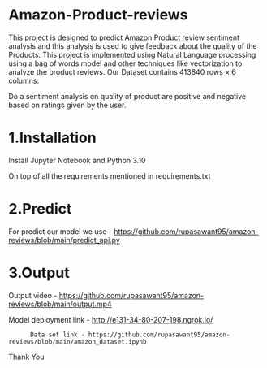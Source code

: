 # Amazon-Product-reviews

This project is designed to predict Amazon Product review sentiment analysis and this analysis is used to give feedback about the quality of the Products. This project is implemented using Natural Language processing using a bag of words model and other techniques like vectorization to analyze the product reviews.
  Our Dataset contains 413840 rows × 6 columns.
  
  Do a sentiment analysis on quality of product are positive and negative based on ratings given by the user.
  
 # 1.Installation
 
  Install Jupyter Notebook and Python 3.10
  
  On top of all the requirements mentioned in requirements.txt
  
 # 2.Predict 
 
 For predict our model we use - https://github.com/rupasawant95/amazon-reviews/blob/main/predict_api.py 
  
 # 3.Output
 
 Output video - https://github.com/rupasawant95/amazon-reviews/blob/main/output.mp4
 
 Model deployment link - http://e131-34-80-207-198.ngrok.io/
          
          Data set link - https://github.com/rupasawant95/amazon-reviews/blob/main/amazon_dataset.ipynb
 
 
Thank You 
